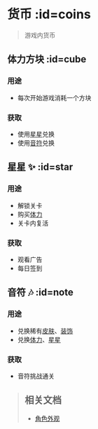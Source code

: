 # 货币 :id=coins

> 游戏内货币

## 体力方块 :id=cube
### 用途
- 每次开始游戏消耗一个方块

### 获取
- 使用[星星](#star)兑换
- 使用[音符](#note)兑换

## 星星 ✨ :id=star

### 用途
- 解锁关卡
- 购买[体力](#cube)
- 关卡内复活

### 获取
- 观看广告
- 每日签到

## 音符 🎶 :id=note
### 用途
- 兑换稀有[皮肤](/dlce/character.md#skins)、[装饰](/dlce/character.md#dec)
- 兑换[体力](#cube)、[星星](#star)

### 获取
- 音符挑战通关

<blockquote>

## 相关文档
- [角色外观](/dlce/character.md)

</blockquote>